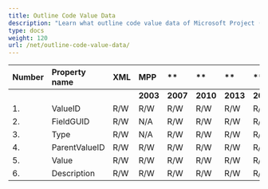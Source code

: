 ```yaml
---
title: Outline Code Value Data
description: "Learn what outline code value data of Microsoft Project (MPP/XML) files are can be written or read by Aspose.Tasks for .NET."
type: docs
weight: 120
url: /net/outline-code-value-data/
---
```


|**Number** |**Property name** |**XML** |**MPP** |** |** |**  |** |** |**Comments** |
| :- | :- | :- | :- | :- | :- | :- | :- | :- | :- |
| | | |**2003** |**2007** |**2010** |**2013** |**2016** |**2019** | |
|1. |ValueID |R/W |R/W |R/W |R/W |R/W |R/W |R/W | |
|2. |FieldGUID |R/W |N/A |R/W |R/W |R/W |R/W |R/W | |
|3. |Type |R/W |N/A |R/W |R/W |R/W |R/W |R/W | |
|4. |ParentValueID |R/W |R/W |R/W |R/W |R/W |R/W |R/W | |
|5. |Value |R/W |R/W |R/W |R/W |R/W |R/W |R/W | |
|6. |Description |R/W |R/W |R/W |R/W |R/W |R/W |R/W | |

